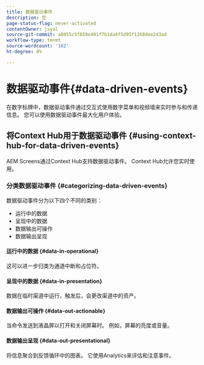 ```yaml
---
title: 数据驱动事件
description: 空
page-status-flag: never-activated
contentOwner: jsyal
source-git-commit: a8055c5f859e401f7b1da4f5d95f1268dee243ad
workflow-type: tm+mt
source-wordcount: '162'
ht-degree: 0%

---
```



# 数据驱动事件{#data-driven-events}

在数字标牌中，数据驱动事件通过交互式使用数字菜单和视频墙来实时参与和传递信息。 您可以使用数据驱动事件最大化用户体验。

## 将Context Hub用于数据驱动事件 {#using-context-hub-for-data-driven-events}

AEM Screens通过Context Hub支持数据驱动事件。 Context Hub允许您实时使用。

### 分类数据驱动事件 {#categorizing-data-driven-events}

数据驱动事件分为以下四个不同的类别：

* 运行中的数据
* 呈现中的数据
* 数据输出可操作
* 数据输出呈现

#### 运行中的数据 {#data-in-operational}

这可以进一步归类为通道中断和占位符。

#### 呈现中的数据 {#data-in-presentation}

数据在临时渠道中运行，触发后，会更改渠道中的资产。

#### 数据输出可操作 {#data-out-actionable}

当命令发送到液晶屏以打开和关闭屏幕时。 例如，屏幕的亮度或音量。

#### 数据输出呈现 {#data-out-presentational}

将信息聚合到反馈循环中的图表。 它使用Analytics来评估和注意事件。
